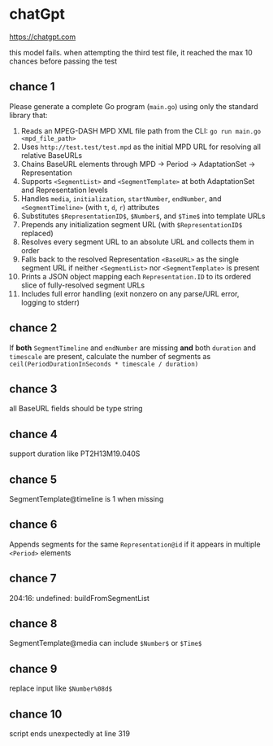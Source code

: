 # chatGpt

https://chatgpt.com

this model fails. when attempting the third test file, it reached the max 10
chances before passing the test

## chance 1

Please generate a complete Go program (`main.go`) using only the standard library that:

1. Reads an MPEG-DASH MPD XML file path from the CLI: `go run main.go <mpd_file_path>`
2. Uses `http://test.test/test.mpd` as the initial MPD URL for resolving all relative BaseURLs
3. Chains BaseURL elements through MPD → Period → AdaptationSet → Representation
4. Supports `<SegmentList>` and `<SegmentTemplate>` at both AdaptationSet and Representation levels
5. Handles `media`, `initialization`, `startNumber`, `endNumber`, and `<SegmentTimeline>` (with `t`, `d`, `r`) attributes
6. Substitutes `$RepresentationID$`, `$Number$`, and `$Time$` into template URLs
7. Prepends any initialization segment URL (with `$RepresentationID$` replaced)
8. Resolves every segment URL to an absolute URL and collects them in order
9. Falls back to the resolved Representation `<BaseURL>` as the single segment URL if neither `<SegmentList>` nor `<SegmentTemplate>` is present
10. Prints a JSON object mapping each `Representation.ID` to its ordered slice of fully-resolved segment URLs
11. Includes full error handling (exit nonzero on any parse/URL error, logging to stderr)

## chance 2

If **both** `SegmentTimeline` and `endNumber` are missing **and** both
`duration` and `timescale` are present, calculate the number of segments as  
`ceil(PeriodDurationInSeconds * timescale / duration)`

## chance 3

all BaseURL fields should be type string

## chance 4

support duration like PT2H13M19.040S

## chance 5

SegmentTemplate@timeline is 1 when missing

## chance 6

Appends segments for the same `Representation@id` if it appears in multiple
`<Period>` elements

## chance 7

204:16: undefined: buildFromSegmentList

## chance 8

SegmentTemplate@media can include `$Number$` or `$Time$`

## chance 9

replace input like `$Number%08d$`

## chance 10

script ends unexpectedly at line 319
